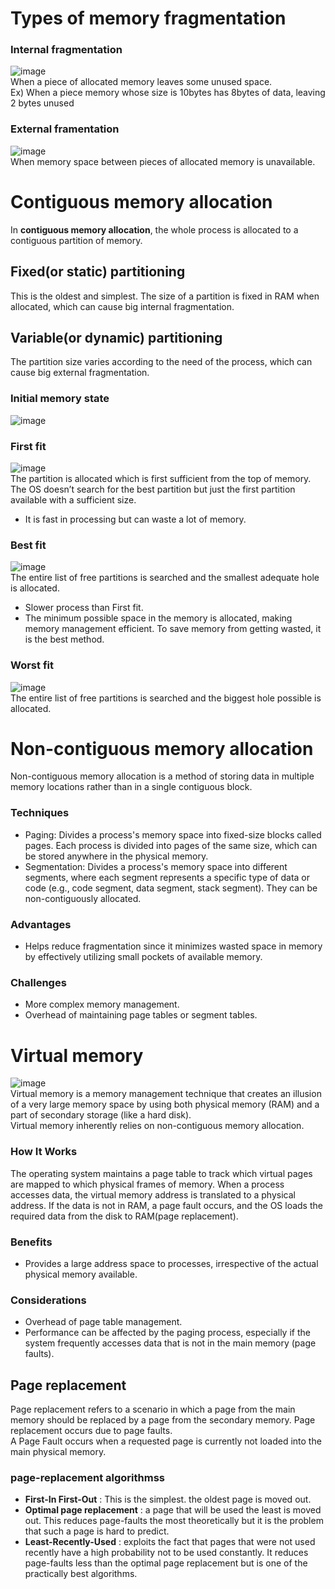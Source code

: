 # Types of memory fragmentation
### Internal fragmentation
![image](https://github.com/vacu9708/Fundamental-knowledge/assets/67142421/a9694841-3cd6-4fff-951f-b6a445b0d724)<br>
When a piece of allocated memory leaves some unused space.<br>
Ex) When a piece memory whose size is 10bytes has 8bytes of data, leaving 2 bytes unused
### External framentation
![image](https://github.com/vacu9708/Fundamental-knowledge/assets/67142421/2bf06256-ac2a-4471-91b4-4f371fa8f396)<br>
When memory space between pieces of allocated memory is unavailable.

# Contiguous memory allocation
In **contiguous memory allocation**, the whole process is allocated to a contiguous partition of memory.
## Fixed(or static) partitioning
This is the oldest and simplest. The size of a partition is fixed in RAM when allocated, which can cause big internal fragmentation.

## Variable(or dynamic) partitioning
The partition size varies according to the need of the process, which can cause big external fragmentation.
### Initial memory state
![image](https://user-images.githubusercontent.com/67142421/178162536-1a5042e4-9e23-489b-bd69-88ce7df6dbd3.png)

### First fit
![image](https://user-images.githubusercontent.com/67142421/178162569-8906b416-30f6-4fd2-a24b-36a424388021.png)<br>
The partition is allocated which is first sufficient from the top of memory. The OS doesn’t search for the best partition but just the first partition available with a sufficient size.<br>
* It is fast in processing but can waste a lot of memory.

### Best fit
![image](https://user-images.githubusercontent.com/67142421/178162618-28cc7cab-20f1-4731-b0da-625dfd91d433.png)<br>
The entire list of free partitions is searched and the smallest adequate hole is allocated.
* Slower process than First fit.
* The minimum possible space in the memory is allocated, making memory management efficient. To save memory from getting wasted, it is the best method.

### Worst fit
![image](https://user-images.githubusercontent.com/67142421/178162994-d644b1ff-6a79-4b3c-a1eb-4b96f1020cf8.png)<br>
The entire list of free partitions is searched and the biggest hole possible is allocated.

# Non-contiguous memory allocation
Non-contiguous memory allocation is a method of storing data in multiple memory locations rather than in a single contiguous block.
### Techniques
- Paging: Divides a process's memory space into fixed-size blocks called pages. Each process is divided into pages of the same size, which can be stored anywhere in the physical memory.
- Segmentation: Divides a process's memory space into different segments, where each segment represents a specific type of data or code (e.g., code segment, data segment, stack segment). They can be non-contiguously allocated.
### Advantages
- Helps reduce fragmentation since it minimizes wasted space in memory by effectively utilizing small pockets of available memory.
### Challenges
- More complex memory management.
- Overhead of maintaining page tables or segment tables.

# Virtual memory
![image](https://github.com/vacu9708/Fundamental-knowledge/assets/67142421/10b1de02-1f68-431f-b03f-f869be8cffb2)<br>
Virtual memory is a memory management technique that creates an illusion of a very large memory space by using both physical memory (RAM) and a part of secondary storage (like a hard disk).<br>
Virtual memory inherently relies on non-contiguous memory allocation.
### How It Works
The operating system maintains a page table to track which virtual pages are mapped to which physical frames of memory.
When a process accesses data, the virtual memory address is translated to a physical address. If the data is not in RAM, a page fault occurs, and the OS loads the required data from the disk to RAM(page replacement).
### Benefits
- Provides a large address space to processes, irrespective of the actual physical memory available.
### Considerations
- Overhead of page table management.
- Performance can be affected by the paging process, especially if the system frequently accesses data that is not in the main memory (page faults).

## Page replacement
Page replacement refers to a scenario in which a page from the main memory should be replaced by a page from the secondary memory. Page replacement occurs due to page faults.<br>
A Page Fault occurs when a requested page is currently not loaded into the main physical memory.

### page-replacement algorithmss
* **First-In First-Out** : This is the simplest. the oldest page is moved out.
* **Optimal page replacement** : a page that will be used the least is moved out. This reduces page-faults the most theoretically
but it is the problem that such a page is hard to predict.
* **Least-Recently-Used** : exploits the fact that pages that were not used recently have a high probability not to be used constantly.
It reduces page-faults less than the optimal page replacement but is one of the practically best algorithms.
